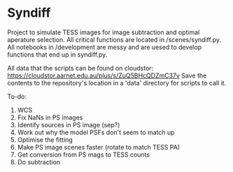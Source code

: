 # Syndiff
Project to simulate TESS images for image subtraction and optimal aperature selection. All critical functions are located in /scenes/syndiff.py. All notebooks in /development are messy and are uesed to develop functions that end up in syndiff.py.  

All data that the scripts can be found on cloudstor:
https://cloudstor.aarnet.edu.au/plus/s/ZuQ5BHcQDZmC37v
Save the contents to the repository's location in a 'data' directory for scripts to call it.

To-do:
1) WCS 
2) Fix NaNs in PS images 
3) Identify sources in PS image (sep?)
4) Work out why the model PSFs don't seem to match up
5) Optimise the fitting 
6) Make PS image scenes faster (rotate to match TESS PA)
7) Get conversion from PS mags to TESS counts 
8) Do subtraction

